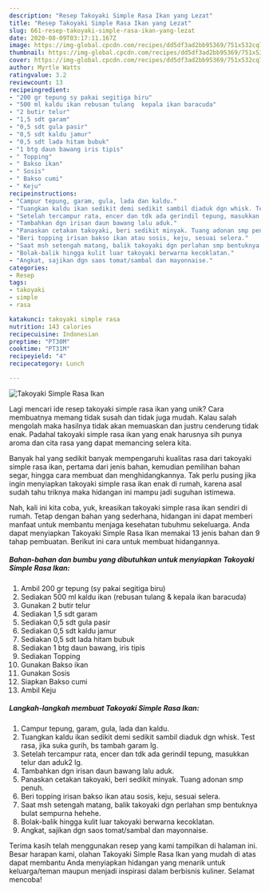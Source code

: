 ```yaml
---
description: "Resep Takoyaki Simple Rasa Ikan yang Lezat"
title: "Resep Takoyaki Simple Rasa Ikan yang Lezat"
slug: 661-resep-takoyaki-simple-rasa-ikan-yang-lezat
date: 2020-08-09T03:17:11.167Z
image: https://img-global.cpcdn.com/recipes/dd5df3ad2bb95369/751x532cq70/takoyaki-simple-rasa-ikan-foto-resep-utama.jpg
thumbnail: https://img-global.cpcdn.com/recipes/dd5df3ad2bb95369/751x532cq70/takoyaki-simple-rasa-ikan-foto-resep-utama.jpg
cover: https://img-global.cpcdn.com/recipes/dd5df3ad2bb95369/751x532cq70/takoyaki-simple-rasa-ikan-foto-resep-utama.jpg
author: Myrtle Watts
ratingvalue: 3.2
reviewcount: 13
recipeingredient:
- "200 gr tepung sy pakai segitiga biru"
- "500 ml kaldu ikan rebusan tulang  kepala ikan baracuda"
- "2 butir telur"
- "1,5 sdt garam"
- "0,5 sdt gula pasir"
- "0,5 sdt kaldu jamur"
- "0,5 sdt lada hitam bubuk"
- "1 btg daun bawang iris tipis"
- " Topping"
- " Bakso ikan"
- " Sosis"
- " Bakso cumi"
- " Keju"
recipeinstructions:
- "Campur tepung, garam, gula, lada dan kaldu."
- "Tuangkan kaldu ikan sedikit demi sedikit sambil diaduk dgn whisk. Test rasa, jika suka gurih, bs tambah garam lg."
- "Setelah tercampur rata, encer dan tdk ada gerindil tepung, masukkan telur dan aduk2 lg."
- "Tambahkan dgn irisan daun bawang lalu aduk."
- "Panaskan cetakan takoyaki, beri sedikit minyak. Tuang adonan smp penuh."
- "Beri topping irisan bakso ikan atau sosis, keju, sesuai selera."
- "Saat msh setengah matang, balik takoyaki dgn perlahan smp bentuknya bulat sempurna hehehe."
- "Bolak-balik hingga kulit luar takoyaki berwarna kecoklatan."
- "Angkat, sajikan dgn saos tomat/sambal dan mayonnaise."
categories:
- Resep
tags:
- takoyaki
- simple
- rasa

katakunci: takoyaki simple rasa 
nutrition: 143 calories
recipecuisine: Indonesian
preptime: "PT30M"
cooktime: "PT31M"
recipeyield: "4"
recipecategory: Lunch

---
```



![Takoyaki Simple Rasa Ikan](https://img-global.cpcdn.com/recipes/dd5df3ad2bb95369/751x532cq70/takoyaki-simple-rasa-ikan-foto-resep-utama.jpg)

Lagi mencari ide resep takoyaki simple rasa ikan yang unik? Cara membuatnya memang tidak susah dan tidak juga mudah. Kalau salah mengolah maka hasilnya tidak akan memuaskan dan justru cenderung tidak enak. Padahal takoyaki simple rasa ikan yang enak harusnya sih punya aroma dan cita rasa yang dapat memancing selera kita.

Banyak hal yang sedikit banyak mempengaruhi kualitas rasa dari takoyaki simple rasa ikan, pertama dari jenis bahan, kemudian pemilihan bahan segar, hingga cara membuat dan menghidangkannya. Tak perlu pusing jika ingin menyiapkan takoyaki simple rasa ikan enak di rumah, karena asal sudah tahu triknya maka hidangan ini mampu jadi suguhan istimewa.




Nah, kali ini kita coba, yuk, kreasikan takoyaki simple rasa ikan sendiri di rumah. Tetap dengan bahan yang sederhana, hidangan ini dapat memberi manfaat untuk membantu menjaga kesehatan tubuhmu sekeluarga. Anda dapat menyiapkan Takoyaki Simple Rasa Ikan memakai 13 jenis bahan dan 9 tahap pembuatan. Berikut ini cara untuk membuat hidangannya.

<!--inarticleads1-->

##### Bahan-bahan dan bumbu yang dibutuhkan untuk menyiapkan Takoyaki Simple Rasa Ikan:

1. Ambil 200 gr tepung (sy pakai segitiga biru)
1. Sediakan 500 ml kaldu ikan (rebusan tulang &amp; kepala ikan baracuda)
1. Gunakan 2 butir telur
1. Sediakan 1,5 sdt garam
1. Sediakan 0,5 sdt gula pasir
1. Sediakan 0,5 sdt kaldu jamur
1. Sediakan 0,5 sdt lada hitam bubuk
1. Sediakan 1 btg daun bawang, iris tipis
1. Sediakan  Topping
1. Gunakan  Bakso ikan
1. Gunakan  Sosis
1. Siapkan  Bakso cumi
1. Ambil  Keju




<!--inarticleads2-->

##### Langkah-langkah membuat Takoyaki Simple Rasa Ikan:

1. Campur tepung, garam, gula, lada dan kaldu.
1. Tuangkan kaldu ikan sedikit demi sedikit sambil diaduk dgn whisk. Test rasa, jika suka gurih, bs tambah garam lg.
1. Setelah tercampur rata, encer dan tdk ada gerindil tepung, masukkan telur dan aduk2 lg.
1. Tambahkan dgn irisan daun bawang lalu aduk.
1. Panaskan cetakan takoyaki, beri sedikit minyak. Tuang adonan smp penuh.
1. Beri topping irisan bakso ikan atau sosis, keju, sesuai selera.
1. Saat msh setengah matang, balik takoyaki dgn perlahan smp bentuknya bulat sempurna hehehe.
1. Bolak-balik hingga kulit luar takoyaki berwarna kecoklatan.
1. Angkat, sajikan dgn saos tomat/sambal dan mayonnaise.




Terima kasih telah menggunakan resep yang kami tampilkan di halaman ini. Besar harapan kami, olahan Takoyaki Simple Rasa Ikan yang mudah di atas dapat membantu Anda menyiapkan hidangan yang menarik untuk keluarga/teman maupun menjadi inspirasi dalam berbisnis kuliner. Selamat mencoba!
